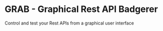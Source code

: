 # GRAB - Graphical Rest API Badgerer

Control and test your Rest APIs from a graphical user interface
